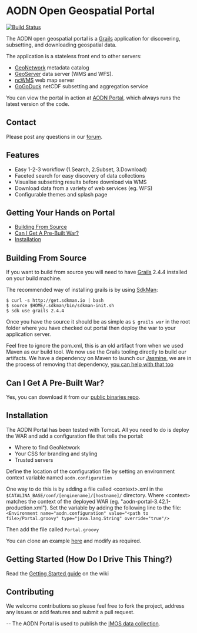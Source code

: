 AODN Open Geospatial Portal
===========================

[![Build Status](https://travis-ci.org/aodn/aodn-portal.png?branch=master)](https://travis-ci.org/aodn/aodn-portal)

The AODN open geospatial portal is a [Grails](http://grails.org/) application for discovering, subsetting, and downloading geospatial data.

The application is a stateless front end to other servers: 

* [GeoNetwork](http://geonetwork-opensource.org/) metadata catalog
* [GeoServer](http://geoserver.org/) data server (WMS and WFS).
* [ncWMS](http://www.resc.rdg.ac.uk/trac/ncWMS/) web map server
* [GoGoDuck](https://github.com/aodn/go-go-duck) netCDF subsetting and aggregation service

You can view the portal in action at [AODN Portal](https://portal.aodn.org.au), which always runs the latest version of the code.

## Contact
Please post any questions in our [forum](http://portalhelp.aodn.org.au/Portal2_help/?q=forum).

## Features
* Easy 1-2-3 workflow (1.Search, 2.Subset, 3.Download)
* Faceted search for easy discovery of data collections
* Visualise subsetting results before download via WMS
* Download data from a variety of web services (eg. WFS)
* Configurable themes and splash page

## Getting Your Hands on Portal
* [Building From Source](#building-from-source)
* [Can I Get A Pre-Built War?](#can-i-get-a-pre-built-war)
* [Installation](#installation)

## Building From Source
If you want to build from source you will need to have [Grails](http://grails.org/) 2.4.4 installed on your build machine.

The recommended way of installing grails is by using [SdkMan](http://sdkman.io/):
```
$ curl -s http://get.sdkman.io | bash 
$ source $HOME/.sdkman/bin/sdkman-init.sh
$ sdk use grails 2.4.4
```

Once you have the source it should be as simple as ```$ grails war``` in the root folder where you have checked out portal
then deploy the war to your application server.

Feel free to ignore the pom.xml, this is an old artifact from when we used Maven as our build tool. We now use the
Grails tooling directly to build our artifacts. We have a dependency on Maven to launch our [Jasmine](http://pivotal.github.com/jasmine/ "Jasmine BDD"),
we are in the process of removing that dependency, [you can help with that too](https://github.com/jkburges/grails-javascript-phantomjs "Grails JavaScript PhantomJS")

## Can I Get A Pre-Built War?
Yes, you can download it from our [public binaries repo](http://binary.aodn.org.au/?prefix=jobs/portal_4_prod/).

## Installation
The AODN Portal has been tested with Tomcat.  All you need to do is deploy the WAR and add a configuration file that tells the portal:
* Where to find GeoNetwork
* Your CSS for branding and styling
* Trusted servers

Define the location of the configuration file by setting an environment context variable named ```aodn.configuration```

One way to do this is by adding a file called &lt;context&gt;.xml in the ```$CATALINA_BASE/conf/[enginename]/[hostname]/``` directory. Where &lt;context&gt; matches the context of the deployed WAR (eg. "aodn-portal-3.42.1-production.xml").  Set the variable by adding the following line to the file: 
```<Environment name="aodn.configuration" value="<path to file>/Portal.groovy" type="java.lang.String" override="true"/>```

Then add the file called ```Portal.groovy```

You can clone an example [here](https://github.com/aodn/aodn-portal/blob/master/grails-app/conf/Config.groovy) and modify as required. 

## Getting Started (How Do I Drive This Thing?)
Read the [Getting Started guide](https://github.com/aodn/aodn-portal/wiki/Getting-Started) on the wiki

## Contributing
We welcome contributions so please feel free to fork the project, address any issues or add features and submit
a pull request.

--
The AODN Portal is used to publish the [IMOS data collection](https://portal.aodn.org.au/data_collections.html).

